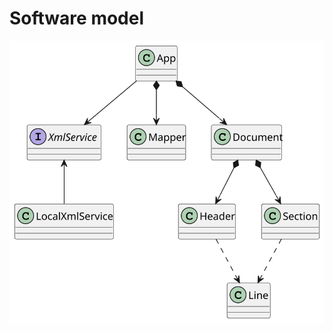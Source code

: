 <h1>Software model</h1>

<img src="out\src\domainModel\domainModel.svg"
     alt="Software model"
     style="float: left; margin-right: 10px;" />